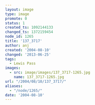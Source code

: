 ```yaml
---
layout: image
type: image
promote: 0
status: 1
created_ts: 1092144133
changed_ts: 1372159454
node_id: 1265
title: '137_3717'
author: anj
created: '2004-08-10'
changed: '2013-06-25'
tags:
  - Lewis Pass
images:
  - src: image/images/137_3717-1265.jpg
    name: 137_3717-1265.jpg
url: "/2004/08/10/137_3717/"
aliases:
  - "/node/1265/"
date: '2004-08-10'
---
```



